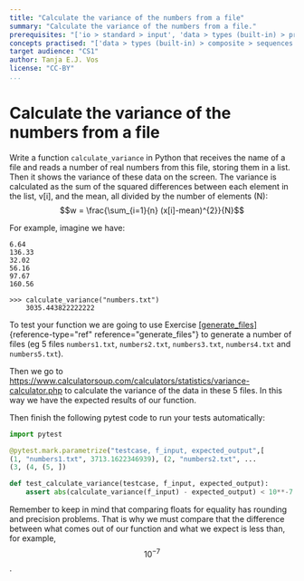 ```yaml
---
title: "Calculate the variance of the numbers from a file"
summary: "Calculate the variance of the numbers from a file."
prerequisites: "['io > standard > input', 'data > types (built-in) > primitive > numeric', 'data > types (built-in) > composite > sequences > strings', 'imperative programming > variables > variable declaration', 'imperative programming > variables > assignment']"
concepts practised: "['data > types (built-in) > composite > sequences > lists', 'io > files > text > plain', 'expressions > operators > arithmetic operators']"
target audience: "CS1"
author: Tanja E.J. Vos
license: "CC-BY"
...
```


# Calculate the variance of the numbers from a file

Write a function `calculate_variance` in Python that receives the name of a file and reads a number of real numbers from this file, storing them in a list. Then it shows the variance of these data on the screen. The variance is calculated as the sum of the squared differences between each element in the list, v[i], and the mean, all divided by the number of elements (N): $$w = \frac{\sum_{i=1}{n} (x[i]-mean)^{2}}{N}$$

For example, imagine we have:

```small
6.64 
136.33 
32.02 
56.16 
97.67 
160.56 
```

```small
>>> calculate_variance("numbers.txt")
    3035.443822222222
```

To test your function we are going to use Exercise
[[generate_files]](#generate_files){reference-type="ref"
reference="generate_files"} to generate a number of files (eg 5
files `numbers1.txt`, `numbers2.txt`, `numbers3.txt`, `numbers4.txt`
and `numbers5.txt`).

Then we go to
<https://www.calculatorsoup.com/calculators/statistics/variance-calculator.php>
to calculate the variance of the data in these 5 files. In this way
we have the expected results of our function.

Then finish the following pytest code to run your tests
automatically:

```python
import pytest

@pytest.mark.parametrize("testcase, f_input, expected_output",[
(1, "numbers1.txt", 3713.1622346939), (2, "numbers2.txt", ...
(3, (4, (5, ])

def test_calculate_variance(testcase, f_input, expected_output):
    assert abs(calculate_variance(f_input) - expected_output) < 10**-7 , "case 0".format(testcase)
```

Remember to keep in mind that comparing floats for equality has
rounding and precision problems. That is why we must compare that
the difference between what comes out of our function and what we
expect is less than, for example, $$10^{-7}$$.
